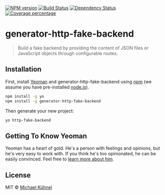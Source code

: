 [![NPM version][npm-image]][npm-url]
[![Build Status][travis-image]][travis-url]
[![Dependency Status][daviddm-image]][daviddm-url]
[![Coverage percentage][coveralls-image]][coveralls-url]

# generator-http-fake-backend
> Build a fake backend by providing the content of JSON files or JavaScript objects through configurable routes.

## Installation

First, install [Yeoman](http://yeoman.io) and generator-http-fake-backend using [npm](https://www.npmjs.com/) (we assume you have pre-installed [node.js](https://nodejs.org/)).

```bash
npm install -g yo
npm install -g generator-http-fake-backend
```

Then generate your new project:

```bash
yo http-fake-backend
```

## Getting To Know Yeoman

Yeoman has a heart of gold. He&#39;s a person with feelings and opinions, but he&#39;s very easy to work with. If you think he&#39;s too opinionated, he can be easily convinced. Feel free to [learn more about him](http://yeoman.io/).

## License

MIT © [Michael Kühnel](http://micromata.de)


[npm-image]: https://badge.fury.io/js/generator-http-fake-backend.svg
[npm-url]: https://npmjs.org/package/generator-http-fake-backend
[travis-image]: https://travis-ci.org/micromata/generator-http-fake-backend.svg?branch=master
[travis-url]: https://travis-ci.org/micromata/generator-http-fake-backend
[daviddm-image]: https://david-dm.org/micromata/generator-http-fake-backend.svg?theme=shields.io
[daviddm-url]: https://david-dm.org/micromata/generator-http-fake-backend
[coveralls-image]: https://coveralls.io/repos/micromata/generator-http-fake-backend/badge.svg
[coveralls-url]: https://coveralls.io/r/micromata/generator-http-fake-backend
